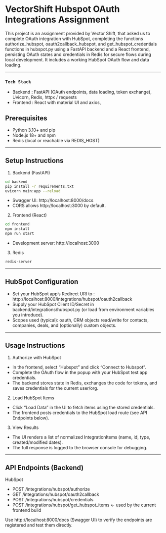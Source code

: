 # VectorShift Hubspot OAuth Integrations Assignment

This project is an assignment provided by Vector Shift, that asked us to complete OAuth integration with HubSpot,
completing the functions authorize_hubspot, oauth2callback_hubspot, and get_hubspot_credentials functions in 
hubspot.py using a FastAPI backend and a React frontend, persisting OAuth states and credentials in Redis for secure
flows during local development. It includes a working HubSpot OAuth flow and data loading.

------------

### `Tech Stack`

- Backend : FastAPI (OAuth endpoints, data loading, token exchange), Uvicorn, Redis, httpx / requests
- Frontend : React with material UI and axios, 

## Prerequisites

- Python 3.10+ and pip  
- Node.js 18+ and npm  
- Redis (local or reachable via REDIS_HOST)

------------

## Setup Instructions

1. Backend (FastAPI)

```bash
cd backend
pip install -r requirements.txt
uvicorn main:app --reload
```

- Swagger UI: http://localhost:8000/docs  
- CORS allows http://localhost:3000 by default.

2. Frontend (React)

```bash
cd frontend
npm install
npm run start
```

- Development server: http://localhost:3000

3. Redis 

```bash
redis-server
```

----------

## HubSpot Configuration

- Set your HubSpot app’s Redirect URI to : http://localhost:8000/integrations/hubspot/oauth2callback
- Supply your HubSpot Client ID/Secret in backend/integrations/hubspot.py (or load from environment variables you introduce).
- Scopes used (typical): oauth, CRM objects read/write for contacts, companies, deals, and (optionally) custom objects.

------------

## Usage Instructions

1. Authorize with HubSpot
- In the frontend, select “Hubspot” and click “Connect to Hubspot”.
- Complete the OAuth flow in the popup with your HubSpot test app credentials.
- The backend stores state in Redis, exchanges the code for tokens, and saves credentials for the current user/org.

2. Load HubSpot Items
- Click “Load Data” in the UI to fetch items using the stored credentials.
- The frontend posts credentials to the HubSpot load route (see API Endpoints below).

3. View Results
- The UI renders a list of normalized IntegrationItems (name, id, type, created/modified dates).
- The full response is logged to the browser console for debugging.

------------

## API Endpoints (Backend)

HubSpot
- POST /integrations/hubspot/authorize
- GET  /integrations/hubspot/oauth2callback
- POST /integrations/hubspot/credentials
- POST /integrations/hubspot/get_hubspot_items   ← used by the current frontend build

Use http://localhost:8000/docs (Swagger UI) to verify the endpoints are registered and test them directly.

